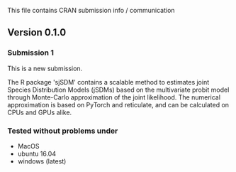 This file contains CRAN submission info / communication

## Version 0.1.0

### Submission 1

This is a new submission. 

The R package 'sjSDM' contains a scalable method to estimates joint Species Distribution Models (jSDMs) based on the multivariate probit model through Monte-Carlo approximation of the joint likelihood. The numerical approximation is based on PyTorch and reticulate, and can be calculated on CPUs and GPUs alike.

### Tested without problems under

* MacOS
* ubuntu 16.04
* windows (latest)